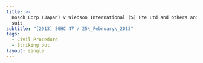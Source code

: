```yaml
---
title: >-
  Bosch Corp (Japan) v Wiedson International (S) Pte Ltd and others and another
  suit
subtitle: "[2013] SGHC 47 / 25\_February\_2013"
tags:
  - Civil Procedure
  - Striking out
layout: single
---
```


